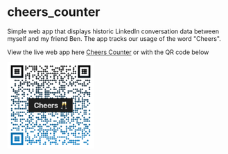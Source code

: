 # cheers_counter
Simple web app that displays historic LinkedIn conversation data between myself and my friend Ben. The app tracks our usage of the word "Cheers".

View the live web app here [Cheers Counter](https://share.streamlit.io/jlifferth/cheers_counter/main/main.py) or with the QR code below

<img src="assets/qr-code-2.png" width="200" height="200">
